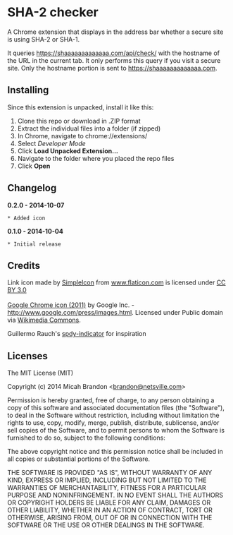 
# SHA-2 checker

A Chrome extension that displays in the address bar whether a secure site is using SHA-2 or SHA-1.

It queries https://shaaaaaaaaaaaaa.com/api/check/<hostname> with the hostname of the URL in the current tab.  It only performs this query if you visit a secure site.  Only the hostname portion is sent to https://shaaaaaaaaaaaaa.com.

## Installing

Since this extension is unpacked, install it like this:

1. Clone this repo or download in .ZIP format
2. Extract the individual files into a folder (if zipped)
3. In Chrome, navigate to chrome://extensions/
4. Select *Developer Mode*
5. Click **Load Unpacked Extension...**
6. Navigate to the folder where you placed the repo files
7. Click **Open**


## Changelog

**0.2.0 - 2014-10-07**

    * Added icon

**0.1.0 - 2014-10-04**

    * Initial release

## Credits

<div>Link icon made by <a href="http://www.simpleicon.com" title="SimpleIcon">SimpleIcon</a> from <a href="http://www.flaticon.com" title="Flaticon">www.flaticon.com</a> is licensed under <a href="http://creativecommons.org/licenses/by/3.0/" title="Creative Commons BY 3.0">CC BY 3.0</a></div>
<br>
<a href="http://commons.wikimedia.org/wiki/File:Google_Chrome_icon_(2011).svg#mediaviewer/File:Google_Chrome_icon_(2011).svg">Google Chrome icon (2011)</a> by Google Inc. - <a rel="nofollow" class="external free" href="http://www.google.com/press/images.html">http://www.google.com/press/images.html</a>. Licensed under Public domain via <a href="//commons.wikimedia.org/wiki/">Wikimedia Commons</a>.

Guillermo Rauch's [spdy-indicator](https://github.com/guille/chrome-spdy-indicator) for inspiration

## Licenses

The MIT License (MIT)

Copyright (c) 2014 Micah Brandon &lt;brandon@netsville.com&gt;

Permission is hereby granted, free of charge, to any person obtaining a copy
of this software and associated documentation files (the "Software"), to deal
in the Software without restriction, including without limitation the rights
to use, copy, modify, merge, publish, distribute, sublicense, and/or sell
copies of the Software, and to permit persons to whom the Software is
furnished to do so, subject to the following conditions:

The above copyright notice and this permission notice shall be included in
all copies or substantial portions of the Software.

THE SOFTWARE IS PROVIDED "AS IS", WITHOUT WARRANTY OF ANY KIND, EXPRESS OR
IMPLIED, INCLUDING BUT NOT LIMITED TO THE WARRANTIES OF MERCHANTABILITY,
FITNESS FOR A PARTICULAR PURPOSE AND NONINFRINGEMENT. IN NO EVENT SHALL THE
AUTHORS OR COPYRIGHT HOLDERS BE LIABLE FOR ANY CLAIM, DAMAGES OR OTHER
LIABILITY, WHETHER IN AN ACTION OF CONTRACT, TORT OR OTHERWISE, ARISING FROM,
OUT OF OR IN CONNECTION WITH THE SOFTWARE OR THE USE OR OTHER DEALINGS IN
THE SOFTWARE.
